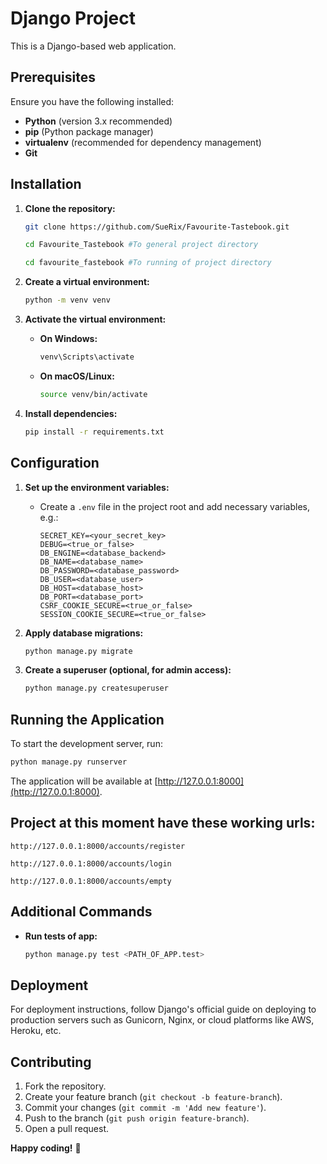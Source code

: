 # Django Project

This is a Django-based web application.

## Prerequisites

Ensure you have the following installed:

- **Python** (version 3.x recommended)
- **pip** (Python package manager)
- **virtualenv** (recommended for dependency management)
- **Git**

## Installation

1. **Clone the repository:**
   ```bash
   git clone https://github.com/SueRix/Favourite-Tastebook.git
   ```
   ```bash
   cd Favourite_Tastebook #To general project directory
   ```
   ```bash
   cd favourite_fastebook #To running of project directory
   ```

2. **Create a virtual environment:**
   ```bash
   python -m venv venv
   ```

3. **Activate the virtual environment:**


   - **On Windows:**
     ```bash
     venv\Scripts\activate
     ```
   - **On macOS/Linux:**
     ```bash
     source venv/bin/activate
     ```

4. **Install dependencies:**
   ```bash
   pip install -r requirements.txt
   ```

## Configuration

1. **Set up the environment variables:**
   - Create a `.env` file in the project root and add necessary variables, e.g.:
     ```
     SECRET_KEY=<your_secret_key>
     DEBUG=<true_or_false>
     DB_ENGINE=<database_backend>
     DB_NAME=<database_name>
     DB_PASSWORD=<database_password>
     DB_USER=<database_user>
     DB_HOST=<database_host>
     DB_PORT=<database_port>
     CSRF_COOKIE_SECURE=<true_or_false>
     SESSION_COOKIE_SECURE=<true_or_false>
     ```

2. **Apply database migrations:**
   ```bash
   python manage.py migrate
   ```

3. **Create a superuser (optional, for admin access):**
   ```bash
   python manage.py createsuperuser
   ```

## Running the Application

To start the development server, run:

```bash
python manage.py runserver
```

The application will be available at [http://127.0.0.1:8000](http://127.0.0.1:8000).

## Project at this moment have these working urls:
```
http://127.0.0.1:8000/accounts/register
```
```
http://127.0.0.1:8000/accounts/login
```
```
http://127.0.0.1:8000/accounts/empty
```




## Additional Commands

- **Run tests of app:**
  ```bash
  python manage.py test <PATH_OF_APP.test>

## Deployment

For deployment instructions, follow Django's official guide on deploying to production servers such as Gunicorn, Nginx, or cloud platforms like AWS, Heroku, etc.

## Contributing

1. Fork the repository.
2. Create your feature branch (`git checkout -b feature-branch`).
3. Commit your changes (`git commit -m 'Add new feature'`).
4. Push to the branch (`git push origin feature-branch`).
5. Open a pull request.


**Happy coding!** 🚀

